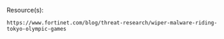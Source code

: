 Resource(s):
```
https://www.fortinet.com/blog/threat-research/wiper-malware-riding-tokyo-olympic-games
```

